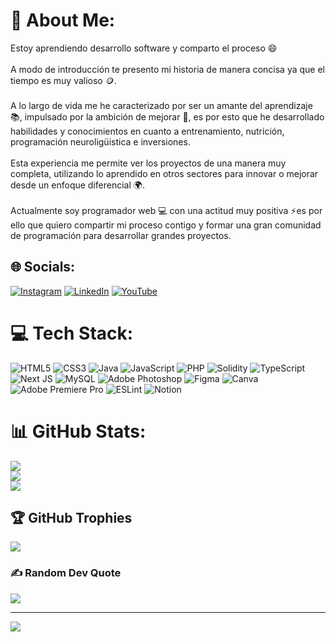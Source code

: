 # 💫 About Me:
Estoy aprendiendo desarrollo software y comparto el proceso 😄<br><br>A modo de introducción te presento mi historia de manera concisa ya que el tiempo es muy valioso 🪙.<br><br>A lo largo de vida me he caracterizado por ser un amante del aprendizaje 📚, impulsado por la ambición de mejorar 🚀, es por esto que he desarrollado habilidades y conocimientos en cuanto a entrenamiento, nutrición, programación neuroligüistica e inversiones.<br><br>Esta experiencia me permite ver los proyectos de una manera muy completa, utilizando lo aprendido en otros sectores para innovar o mejorar desde un enfoque diferencial 🌍.<br><br>Actualmente soy programador web 💻 con una actitud muy positiva ⚡es por ello que quiero compartir mi proceso contigo y formar una gran comunidad de programación para desarrollar grandes proyectos.


## 🌐 Socials:
[![Instagram](https://img.shields.io/badge/Instagram-%23E4405F.svg?logo=Instagram&logoColor=white)](https://instagram.com/https://www.instagram.com/ismaelcaleroo/) [![LinkedIn](https://img.shields.io/badge/LinkedIn-%230077B5.svg?logo=linkedin&logoColor=white)](https://linkedin.com/in/https://www.linkedin.com/in/ismaelcalero/) [![YouTube](https://img.shields.io/badge/YouTube-%23FF0000.svg?logo=YouTube&logoColor=white)](https://youtube.com/@https://www.youtube.com/@ismaelcaleroo/featured) 

# 💻 Tech Stack:
![HTML5](https://img.shields.io/badge/html5-%23E34F26.svg?style=for-the-badge&logo=html5&logoColor=white) ![CSS3](https://img.shields.io/badge/css3-%231572B6.svg?style=for-the-badge&logo=css3&logoColor=white) ![Java](https://img.shields.io/badge/java-%23ED8B00.svg?style=for-the-badge&logo=java&logoColor=white) ![JavaScript](https://img.shields.io/badge/javascript-%23323330.svg?style=for-the-badge&logo=javascript&logoColor=%23F7DF1E) ![PHP](https://img.shields.io/badge/php-%23777BB4.svg?style=for-the-badge&logo=php&logoColor=white) ![Solidity](https://img.shields.io/badge/Solidity-%23363636.svg?style=for-the-badge&logo=solidity&logoColor=white) ![TypeScript](https://img.shields.io/badge/typescript-%23007ACC.svg?style=for-the-badge&logo=typescript&logoColor=white) ![Next JS](https://img.shields.io/badge/Next-black?style=for-the-badge&logo=next.js&logoColor=white) ![MySQL](https://img.shields.io/badge/mysql-%2300f.svg?style=for-the-badge&logo=mysql&logoColor=white) ![Adobe Photoshop](https://img.shields.io/badge/adobephotoshop-%2331A8FF.svg?style=for-the-badge&logo=adobephotoshop&logoColor=white) 	![Figma](https://img.shields.io/badge/figma-%23F24E1E.svg?style=for-the-badge&logo=figma&logoColor=white) ![Canva](https://img.shields.io/badge/Canva-%2300C4CC.svg?style=for-the-badge&logo=Canva&logoColor=white) ![Adobe Premiere Pro](https://img.shields.io/badge/Adobe%20Premiere%20Pro-9999FF.svg?style=for-the-badge&logo=Adobe%20Premiere%20Pro&logoColor=white) ![ESLint](https://img.shields.io/badge/ESLint-4B3263?style=for-the-badge&logo=eslint&logoColor=white) ![Notion](https://img.shields.io/badge/Notion-%23000000.svg?style=for-the-badge&logo=notion&logoColor=white)
# 📊 GitHub Stats:
![](https://github-readme-stats.vercel.app/api?username=ismaelcaleroo&theme=react&hide_border=false&include_all_commits=true&count_private=true)<br/>
![](https://github-readme-streak-stats.herokuapp.com/?user=ismaelcaleroo&theme=react&hide_border=false)<br/>
![](https://github-readme-stats.vercel.app/api/top-langs/?username=ismaelcaleroo&theme=react&hide_border=false&include_all_commits=true&count_private=true&layout=compact)

## 🏆 GitHub Trophies
![](https://github-profile-trophy.vercel.app/?username=ismaelcaleroo&theme=juicyfresh&no-frame=false&no-bg=false&margin-w=4)

### ✍️ Random Dev Quote
![](https://quotes-github-readme.vercel.app/api?type=horizontal&theme=radical)

---
[![](https://visitcount.itsvg.in/api?id=ismaelcaleroo&icon=6&color=1)](https://visitcount.itsvg.in)

<!-- Proudly created with GPRM ( https://gprm.itsvg.in ) -->
